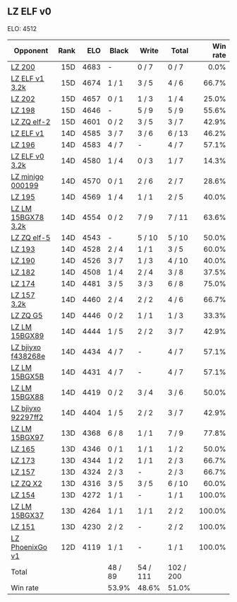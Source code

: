 ## LZ ELF v0 ##

ELO: 4512

Opponent | Rank | ELO | Black | Write | Total | Win rate
---------|-----:|----:|-------|-------|-------|-------:
[LZ 200](LZ%20200.md) | 15D | 4683 | - | 0 / 7 | 0 / 7 | 0.0%
[LZ ELF v1 3.2k](LZ%20ELF%20v1%203.2k.md) | 15D | 4674 | 1 / 1 | 3 / 5 | 4 / 6 | 66.7%
[LZ 202](LZ%20202.md) | 15D | 4657 | 0 / 1 | 1 / 3 | 1 / 4 | 25.0%
[LZ 198](LZ%20198.md) | 15D | 4646 | - | 5 / 9 | 5 / 9 | 55.6%
[LZ ZQ elf-2](LZ%20ZQ%20elf-2.md) | 15D | 4601 | 0 / 2 | 3 / 5 | 3 / 7 | 42.9%
[LZ ELF v1](LZ%20ELF%20v1.md) | 14D | 4585 | 3 / 7 | 3 / 6 | 6 / 13 | 46.2%
[LZ 196](LZ%20196.md) | 14D | 4583 | 4 / 7 | - | 4 / 7 | 57.1%
[LZ ELF v0 3.2k](LZ%20ELF%20v0%203.2k.md) | 14D | 4580 | 1 / 4 | 0 / 3 | 1 / 7 | 14.3%
[LZ minigo 000199](LZ%20minigo%20000199.md) | 14D | 4570 | 0 / 1 | 2 / 6 | 2 / 7 | 28.6%
[LZ 195](LZ%20195.md) | 14D | 4569 | 1 / 4 | 1 / 1 | 2 / 5 | 40.0%
[LZ LM 15BGX78 3.2k](LZ%20LM%2015BGX78%203.2k.md) | 14D | 4554 | 0 / 2 | 7 / 9 | 7 / 11 | 63.6%
[LZ ZQ elf-5](LZ%20ZQ%20elf-5.md) | 14D | 4543 | - | 5 / 10 | 5 / 10 | 50.0%
[LZ 193](LZ%20193.md) | 14D | 4528 | 2 / 4 | 1 / 1 | 3 / 5 | 60.0%
[LZ 190](LZ%20190.md) | 14D | 4526 | 3 / 7 | 1 / 3 | 4 / 10 | 40.0%
[LZ 182](LZ%20182.md) | 14D | 4508 | 1 / 4 | 2 / 4 | 3 / 8 | 37.5%
[LZ 174](LZ%20174.md) | 14D | 4481 | 3 / 5 | 3 / 3 | 6 / 8 | 75.0%
[LZ 157 3.2k](LZ%20157%203.2k.md) | 14D | 4460 | 2 / 4 | 2 / 2 | 4 / 6 | 66.7%
[LZ ZQ G5](LZ%20ZQ%20G5.md) | 14D | 4446 | 0 / 2 | 1 / 1 | 1 / 3 | 33.3%
[LZ LM 15BGX89](LZ%20LM%2015BGX89.md) | 14D | 4444 | 1 / 5 | 2 / 2 | 3 / 7 | 42.9%
[LZ bjiyxo f438268e](LZ%20bjiyxo%20f438268e.md) | 14D | 4434 | 4 / 7 | - | 4 / 7 | 57.1%
[LZ LM 15BGX5B](LZ%20LM%2015BGX5B.md) | 14D | 4431 | 4 / 7 | - | 4 / 7 | 57.1%
[LZ LM 15BGX88](LZ%20LM%2015BGX88.md) | 14D | 4419 | 0 / 2 | 3 / 4 | 3 / 6 | 50.0%
[LZ bjiyxo 92297ff2](LZ%20bjiyxo%2092297ff2.md) | 14D | 4404 | 1 / 5 | 2 / 2 | 3 / 7 | 42.9%
[LZ LM 15BGX97](LZ%20LM%2015BGX97.md) | 13D | 4368 | 6 / 8 | 1 / 1 | 7 / 9 | 77.8%
[LZ 165](LZ%20165.md) | 13D | 4346 | 0 / 1 | 1 / 1 | 1 / 2 | 50.0%
[LZ 173](LZ%20173.md) | 13D | 4344 | 1 / 2 | 1 / 1 | 2 / 3 | 66.7%
[LZ 157](LZ%20157.md) | 13D | 4324 | 2 / 3 | - | 2 / 3 | 66.7%
[LZ ZQ X2](LZ%20ZQ%20X2.md) | 13D | 4316 | 3 / 5 | 3 / 5 | 6 / 10 | 60.0%
[LZ 154](LZ%20154.md) | 13D | 4272 | 1 / 1 | - | 1 / 1 | 100.0%
[LZ LM 15BGX37](LZ%20LM%2015BGX37.md) | 13D | 4264 | 1 / 1 | 1 / 1 | 2 / 2 | 100.0%
[LZ 151](LZ%20151.md) | 13D | 4230 | 2 / 2 | - | 2 / 2 | 100.0%
[LZ PhoenixGo v1](LZ%20PhoenixGo%20v1.md) | 12D | 4119 | 1 / 1 | - | 1 / 1 | 100.0%
Total | | | 48 / 89 | 54 / 111 | 102 / 200 | 
Win rate| | | 53.9% | 48.6% | 51.0% | 
